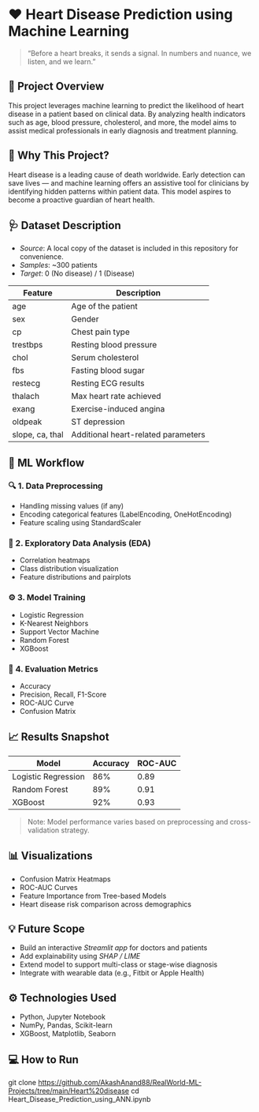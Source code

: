 # ❤ Heart Disease Prediction using Machine Learning

> “Before a heart breaks, it sends a signal. In numbers and nuance, we listen, and we learn.”

## 📌 Project Overview

This project leverages machine learning to predict the likelihood of heart disease in a patient based on clinical data. By analyzing health indicators such as age, blood pressure, cholesterol, and more, the model aims to assist medical professionals in early diagnosis and treatment planning.

## 🌟 Why This Project?

Heart disease is a leading cause of death worldwide. Early detection can save lives — and machine learning offers an assistive tool for clinicians by identifying hidden patterns within patient data. This model aspires to become a proactive guardian of heart health.

## 🩺 Dataset Description

- *Source*: A local copy of the dataset is included in this repository for convenience.
- *Samples*: ~300 patients
- *Target*: 0 (No disease) / 1 (Disease)

| Feature | Description |
|--------|-------------|
| age | Age of the patient |
| sex | Gender |
| cp | Chest pain type |
| trestbps | Resting blood pressure |
| chol | Serum cholesterol |
| fbs | Fasting blood sugar |
| restecg | Resting ECG results |
| thalach | Max heart rate achieved |
| exang | Exercise-induced angina |
| oldpeak | ST depression |
| slope, ca, thal | Additional heart-related parameters |

## 🧠 ML Workflow

### 🔍 1. Data Preprocessing
- Handling missing values (if any)
- Encoding categorical features (LabelEncoding, OneHotEncoding)
- Feature scaling using StandardScaler

### 🧪 2. Exploratory Data Analysis (EDA)
- Correlation heatmaps
- Class distribution visualization
- Feature distributions and pairplots

### ⚙ 3. Model Training
- Logistic Regression
- K-Nearest Neighbors
- Support Vector Machine
- Random Forest
- XGBoost

### 🧾 4. Evaluation Metrics
- Accuracy
- Precision, Recall, F1-Score
- ROC-AUC Curve
- Confusion Matrix

## 📈 Results Snapshot

| Model              | Accuracy | ROC-AUC |
|-------------------|----------|---------|
| Logistic Regression | 86%      | 0.89    |
| Random Forest      | 89%      | 0.91    |
| XGBoost            | 92%      | 0.93    |

> Note: Model performance varies based on preprocessing and cross-validation strategy.

## 📊 Visualizations

- Confusion Matrix Heatmaps
- ROC-AUC Curves
- Feature Importance from Tree-based Models
- Heart disease risk comparison across demographics

## 💡 Future Scope

- Build an interactive *Streamlit app* for doctors and patients
- Add explainability using *SHAP / LIME*
- Extend model to support multi-class or stage-wise diagnosis
- Integrate with wearable data (e.g., Fitbit or Apple Health)

## ⚙ Technologies Used

- Python, Jupyter Notebook
- NumPy, Pandas, Scikit-learn
- XGBoost, Matplotlib, Seaborn

## 💻 How to Run
git clone https://github.com/AkashAnand88/RealWorld-ML-Projects/tree/main/Heart%20disease
cd Heart_Disease_Prediction_using_ANN.ipynb
